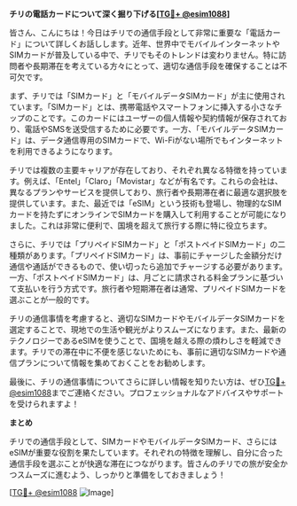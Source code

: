 **チリの電話カードについて深く掘り下げる[[TG💪+ @esim1088](https://t.me/s/esim1088)]**

皆さん、こんにちは！今日はチリでの通信手段として非常に重要な「電話カード」について詳しくお話しします。近年、世界中でモバイルインターネットやSIMカードが普及している中で、チリでもそのトレンドは変わりません。特に訪問者や長期滞在を考えている方々にとって、適切な通信手段を確保することは不可欠です。

まず、チリでは「SIMカード」と「モバイルデータSIMカード」が主に使用されています。「SIMカード」とは、携帯電話やスマートフォンに挿入する小さなチップのことです。このカードにはユーザーの個人情報や契約情報が保存されており、電話やSMSを送受信するために必要です。一方、「モバイルデータSIMカード」は、データ通信専用のSIMカードで、Wi-Fiがない場所でもインターネットを利用できるようになります。

チリでは複数の主要キャリアが存在しており、それぞれ異なる特徴を持っています。例えば、「Entel」「Claro」「Movistar」などが有名です。これらの会社は、異なるプランやサービスを提供しており、旅行者や長期滞在者に最適な選択肢を提供しています。また、最近では「eSIM」という技術も登場し、物理的なSIMカードを持たずにオンラインでSIMカードを購入して利用することが可能になりました。これは非常に便利で、国境を超えて旅行する際に特に役立ちます。

さらに、チリでは「プリペイドSIMカード」と「ポストペイドSIMカード」の二種類があります。「プリペイドSIMカード」は、事前にチャージした金額分だけ通信や通話ができるもので、使い切ったら追加でチャージする必要があります。一方、「ポストペイドSIMカード」は、月ごとに請求される料金プランに基づいて支払いを行う方式です。旅行者や短期滞在者は通常、プリペイドSIMカードを選ぶことが一般的です。

チリの通信事情を考慮すると、適切なSIMカードやモバイルデータSIMカードを選定することで、現地での生活や観光がよりスムーズになります。また、最新のテクノロジーであるeSIMを使うことで、国境を越える際の煩わしさを軽減できます。チリでの滞在中に不便を感じないためにも、事前に適切なSIMカードや通信プランについて情報を集めておくことをお勧めします。

最後に、チリの通信事情についてさらに詳しい情報を知りたい方は、ぜひ[TG💪+ @esim1088](https://t.me/s/esim1088)までご連絡ください。プロフェッショナルなアドバイスやサポートを受けられますよ！

**まとめ**

チリでの通信手段として、SIMカードやモバイルデータSIMカード、さらにはeSIMが重要な役割を果たしています。それぞれの特徴を理解し、自分に合った通信手段を選ぶことが快適な滞在につながります。皆さんのチリでの旅が安全かつスムーズに進むよう、しっかりと準備をしておきましょう！

[[TG💪+ @esim1088](https://t.me/s/esim1088) ![Image](https://i.postimg.cc/Y0z9fWf4/image.png)]